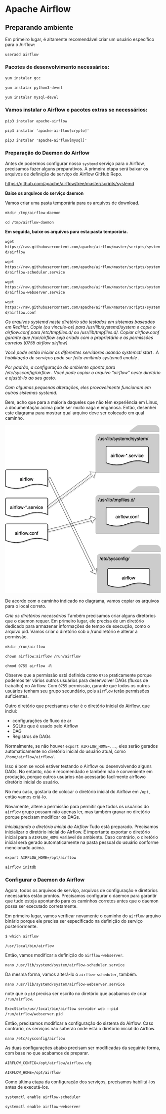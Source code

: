# Apache Airflow
## Preparando ambiente

Em primeiro lugar, é altamente recomendável criar um usuário específico para o Airflow:

`useradd airflow`

### Pacotes de desenvolvimento necessários:

`yum instalar gcc`

`yum instalar python3-devel`

`yum instalar mysql-devel`


### Vamos instalar o Airflow e pacotes extras se necessários:

`pip3 instalar apache-airflow`

`pip3 instalar 'apache-airflow[crypto]' `

`pip3 instalar 'apache-airflow[mysql]'`

### Preparação do Daemon do Airflow

Antes de podermos configurar nosso `systemd` serviço para o Airflow, precisamos fazer alguns preparativos. A primeira etapa será baixar os arquivos de definição de serviço do Airflow GitHub Repo.

<https://github.com/apache/airflow/tree/master/scripts/systemd>

**Baixe os arquivos do serviço daemon**

Vamos criar uma pasta temporária para os arquivos de download.

`mkdir /tmp/airflow-daemon `

`cd /tmp/airflow-daemon`


**Em seguida, baixe os arquivos para esta pasta temporária.**

`wget https://raw.githubusercontent.com/apache/airflow/master/scripts/systemd/airflow`

`wget https://raw.githubusercontent.com/apache/airflow/master/scripts/systemd/airflow-scheduler.service` 

`wget https://raw.githubusercontent.com/apache/airflow/master/scripts/systemd/airflow-webserver.service` 

`wget https://raw.githubusercontent.com/apache/airflow/master/scripts/systemd/airflow.conf` 

*Os arquivos systemd neste diretório são testados em sistemas baseados em RedHat. Copie (ou vincule-os) para /usr/lib/systemd/system
e copie o airflow.conf para /etc/tmpfiles.d/ ou /usr/lib/tmpfiles.d/. Copiar airflow.conf garante que /run/airflow seja
criado com o proprietário e as permissões corretos (0755 airflow airflow)*

*Você pode então iniciar os diferentes servidores usando systemctl start <service>. A habilitação de serviços pode ser feita emitindo
systemctl enable <service>.*

*Por padrão, a configuração do ambiente aponta para /etc/sysconfig/airflow . Você pode copiar o arquivo “airflow” neste
diretório e ajustá-lo ao seu gosto.*

*Com algumas pequenas alterações, eles provavelmente funcionam em outros sistemas systemd.*


Bem, acho que para a maioria daqueles que não têm experiência em Linux, a documentação acima pode ser muito vaga e enganosa. Então, desenhei este diagrama para mostrar qual arquivo deve ser colocado em qual caminho.

![estrutura](/docs/assets/img/scripts-systemd.jpg)


De acordo com o caminho indicado no diagrama, vamos copiar os arquivos para o local correto.

*Crie os diretórios necessários*
Também precisamos criar alguns diretórios que o daemon requer. Em primeiro lugar, ele precisa de um diretório dedicado para armazenar informações de tempo de execução, como o arquivo pid. Vamos criar o diretório sob o /rundiretório e alterar a permissão.

`mkdir /run/airflow`

`chown airflow:airflow /run/airflow`

`chmod 0755 airflow -R`

Observe que a permissão está definida como `0755` praticamente porque podemos ter vários outros usuários para desenvolver DAGs (fluxos de trabalho) no Airflow. Com `0755` permissão, garante que todos os outros usuários tenham seu grupo secundário, pois `airflow` terão permissões suficientes.

Outro diretório que precisamos criar é o diretório inicial do Airflow, que inclui:

* configurações de fluxo de ar
* SQLite que é usado pelo Airflow
* DAG
* Registros de DAGs

Normalmente, se não houver `export AIRFLOW_HOME=...`, eles serão gerados automaticamente no diretório inicial do usuário atual, como `/home/airflow/airflow/`. 

Isso é bom se você estiver testando o Airflow ou desenvolvendo alguns DAGs. No entanto, não é recomendado e também não é conveniente em produção, porque outros usuários não acessarão facilmente airflowo diretório inicial do usuário.

No meu caso, gostaria de colocar o diretório inicial do Airflow em `/opt`, então vamos criá-lo.

Novamente, altere a permissão para permitir que todos os usuários do `airflow` grupo possam não apenas ler, mas também gravar no diretório porque precisam modificar os DAGs.

*Inicializando o diretório inicial do Airflow*
Tudo está preparado. Precisamos inicializar o diretório inicial do Airflow. É importante exportar o diretório inicial para a `AIRFLOW_HOME` variável de ambiente. Caso contrário, o diretório inicial será gerado automaticamente na pasta pessoal do usuário conforme mencionado acima.

`export AIRFLOW_HOME=/opt/airflow `

`airflow initdb`

### Configurar o Daemon do Airflow

Agora, todos os arquivos de serviço, arquivos de configuração e diretórios necessários estão prontos. Precisamos configurar o daemon para garantir que tudo esteja apontando para os caminhos corretos antes que o daemon possa ser executado corretamente.

Em primeiro lugar, vamos verificar novamente o caminho do `airflow` arquivo binário porque ele precisa ser especificado na definição do serviço posteriormente.

`$ which airflow`

`/usr/local/bin/airflow`

Então, vamos modificar a definição do `airflow-webserver`.

`nano /usr/lib/systemd/system/airflow-scheduler.service`

Da mesma forma, vamos alterá-lo o `airflow-scheduler`, também.

`nano /usr/lib/systemd/system/airflow-webserver.service`

note que o `pid` precisa ser escrito no diretório que acabamos de criar `/run/airflow`.

`ExecStart=/usr/local/bin/airflow servidor web --pid /run/airflow/webserver.pid`

Então, precisamos modificar a configuração do sistema do Airflow. Caso contrário, os serviços não saberão onde está o diretório inicial do Airflow.

`nano /etc/sysconfig/airflow`

As duas configurações abaixo precisam ser modificadas da seguinte forma, com base no que acabamos de preparar.

`AIRFLOW_CONFIG=/opt/airflow/airflow.cfg`

`AIRFLOW_HOME=/opt/airflow`

Como última etapa da configuração dos serviços, precisamos habilitá-los antes de executá-los.

`systemctl enable airflow-scheduler`

`systemctl enable airflow-webserver`